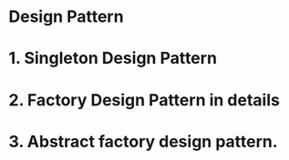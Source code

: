 # Design Pattern
# 1. Singleton Design Pattern
# 2. Factory Design Pattern in details
# 3. Abstract factory design pattern.
